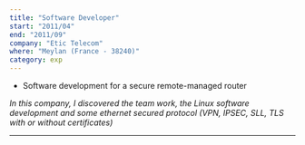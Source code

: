 ```yaml
---
title: "Software Developer"
start: "2011/04"
end: "2011/09"
company: "Etic Telecom"
where: "Meylan (France - 38240)"
category: exp
---
```


- Software development for a secure remote-managed router

*In this company, I discovered the team work, the Linux software development and some ethernet secured protocol (VPN, IPSEC, SLL, TLS with or without certificates)*

--------------------------
